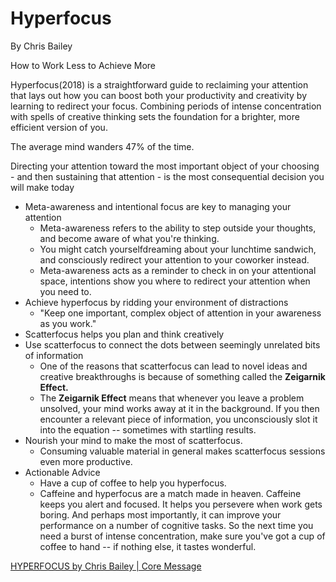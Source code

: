 # Hyperfocus

By Chris Bailey

How to Work Less to Achieve More

Hyperfocus(2018) is a straightforward guide to reclaiming your attention that lays out how you can boost both your productivity and creativity by learning to redirect your focus. Combining periods of intense concentration with spells of creative thinking sets the foundation for a brighter, more efficient version of you.

The average mind wanders 47% of the time.

Directing your attention toward the most important object of your choosing - and then sustaining that attention - is the most consequential decision you will make today

- Meta-awareness and intentional focus are key to managing your attention
    - Meta-awareness refers to the ability to step outside your thoughts, and become aware of what you're thinking.
    - You might catch yourselfdreaming about your lunchtime sandwich, and consciously redirect your attention to your coworker instead.
    - Meta-awareness acts as a reminder to check in on your attentional space, intentions show you where to redirect your attention when you need to.
- Achieve hyperfocus by ridding your environment of distractions
    - "Keep one important, complex object of attention in your awareness as you work."
- Scatterfocus helps you plan and think creatively
- Use scatterfocus to connect the dots between seemingly unrelated bits of information
    - One of the reasons that scatterfocus can lead to novel ideas and creative breakthroughs is because of something called the **Zeigarnik Effect.**
    - The **Zeigarnik Effect** means that whenever you leave a problem unsolved, your mind works away at it in the background. If you then encounter a relevant piece of information, you unconsciously slot it into the equation -- sometimes with startling results.
- Nourish your mind to make the most of scatterfocus.
    - Consuming valuable material in general makes scatterfocus sessions even more productive.
- Actionable Advice
    - Have a cup of coffee to help you hyperfocus.
    - Caffeine and hyperfocus are a match made in heaven. Caffeine keeps you alert and focused. It helps you persevere when work gets boring. And perhaps most importantly, it can improve your performance on a number of cognitive tasks. So the next time you need a burst of intense concentration, make sure you've got a cup of coffee to hand -- if nothing else, it tastes wonderful.

[HYPERFOCUS by Chris Bailey | Core Message](https://www.youtube.com/watch?v=7brLC_BJOgo)
